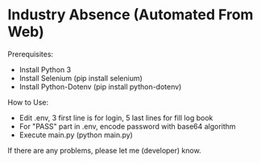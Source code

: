 # Industry Absence (Automated From Web)
Prerequisites:
- Install Python 3
- Install Selenium (pip install selenium)
- Install Python-Dotenv (pip install python-dotenv)

How to Use:
- Edit .env, 3 first line is for login, 5 last lines for fill log book
- For "PASS" part in .env, encode password with base64 algorithm
- Execute main.py (python main.py)

If there are any problems, please let me (developer) know. 
